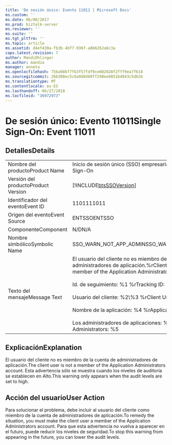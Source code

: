 ```yaml
---
title: 'De sesión único: Evento 11011 | Microsoft Docs'
ms.custom: ''
ms.date: 06/08/2017
ms.prod: biztalk-server
ms.reviewer: ''
ms.suite: ''
ms.tgt_pltfrm: ''
ms.topic: article
ms.assetid: d4ef430a-fb3b-4bf7-936f-a866262a6c3a
caps.latest.revision: 7
author: MandiOhlinger
ms.author: mandia
manager: anneta
ms.openlocfilehash: 75ba98bf7fb3f57fdf9ce082028f2fff9ea7f618
ms.sourcegitcommit: 266308ec5c6a9d8d80ff298ee6051b4843c5d626
ms.translationtype: MT
ms.contentlocale: es-ES
ms.lasthandoff: 06/27/2018
ms.locfileid: "36972973"
---
```

# <a name="single-sign-on-event-11011"></a><span data-ttu-id="f54a0-102">De sesión único: Evento 11011</span><span class="sxs-lookup"><span data-stu-id="f54a0-102">Single Sign-On: Event 11011</span></span>
## <a name="details"></a><span data-ttu-id="f54a0-103">Detalles</span><span class="sxs-lookup"><span data-stu-id="f54a0-103">Details</span></span>  
  
|                 |                                                                                                                                                                                                                        |
|-----------------|------------------------------------------------------------------------------------------------------------------------------------------------------------------------------------------------------------------------|
|  <span data-ttu-id="f54a0-104">Nombre del producto</span><span class="sxs-lookup"><span data-stu-id="f54a0-104">Product Name</span></span>   |                                                                                               <span data-ttu-id="f54a0-105">Inicio de sesión único (SSO) empresarial</span><span class="sxs-lookup"><span data-stu-id="f54a0-105">Enterprise Single Sign-On</span></span>                                                                                                |
| <span data-ttu-id="f54a0-106">Versión del producto</span><span class="sxs-lookup"><span data-stu-id="f54a0-106">Product Version</span></span> |                                                                               [!INCLUDE[btsSSOVersion](../includes/btsssoversion-md.md)]                                                                               |
|    <span data-ttu-id="f54a0-107">Identificador del evento</span><span class="sxs-lookup"><span data-stu-id="f54a0-107">Event ID</span></span>     |                                                                                                         <span data-ttu-id="f54a0-108">11011</span><span class="sxs-lookup"><span data-stu-id="f54a0-108">11011</span></span>                                                                                                          |
|  <span data-ttu-id="f54a0-109">Origen del evento</span><span class="sxs-lookup"><span data-stu-id="f54a0-109">Event Source</span></span>   |                                                                                                         <span data-ttu-id="f54a0-110">ENTSSO</span><span class="sxs-lookup"><span data-stu-id="f54a0-110">ENTSSO</span></span>                                                                                                         |
|    <span data-ttu-id="f54a0-111">Componente</span><span class="sxs-lookup"><span data-stu-id="f54a0-111">Component</span></span>    |                                                                                                          <span data-ttu-id="f54a0-112">N/D</span><span class="sxs-lookup"><span data-stu-id="f54a0-112">N/A</span></span>                                                                                                           |
|  <span data-ttu-id="f54a0-113">Nombre simbólico</span><span class="sxs-lookup"><span data-stu-id="f54a0-113">Symbolic Name</span></span>  |                                                                                                 <span data-ttu-id="f54a0-114">SSO_WARN_NOT_APP_ADMIN</span><span class="sxs-lookup"><span data-stu-id="f54a0-114">SSO_WARN_NOT_APP_ADMIN</span></span>                                                                                                 |
|  <span data-ttu-id="f54a0-115">Texto del mensaje</span><span class="sxs-lookup"><span data-stu-id="f54a0-115">Message Text</span></span>   | <span data-ttu-id="f54a0-116">El usuario del cliente no es miembro de la cuenta de administradores de aplicación.%r</span><span class="sxs-lookup"><span data-stu-id="f54a0-116">Client user is not a member of the Application Administrators account.%r</span></span><br /><br /> <span data-ttu-id="f54a0-117">Id. de seguimiento: %1 %r</span><span class="sxs-lookup"><span data-stu-id="f54a0-117">Tracking ID: %1%r</span></span><br /><br /> <span data-ttu-id="f54a0-118">Usuario del cliente: %2\\%3 %r</span><span class="sxs-lookup"><span data-stu-id="f54a0-118">Client User: %2\\%3%r</span></span><br /><br /> <span data-ttu-id="f54a0-119">Nombre de la aplicación: %4 %r</span><span class="sxs-lookup"><span data-stu-id="f54a0-119">Application Name: %4%r</span></span><br /><br /> <span data-ttu-id="f54a0-120">Los administradores de aplicaciones: %5</span><span class="sxs-lookup"><span data-stu-id="f54a0-120">Application Administrators: %5</span></span> |
  
## <a name="explanation"></a><span data-ttu-id="f54a0-121">Explicación</span><span class="sxs-lookup"><span data-stu-id="f54a0-121">Explanation</span></span>  
 <span data-ttu-id="f54a0-122">El usuario del cliente no es miembro de la cuenta de administradores de aplicación.</span><span class="sxs-lookup"><span data-stu-id="f54a0-122">The client user is not a member of the Application Administrators account.</span></span> <span data-ttu-id="f54a0-123">Esta advertencia sólo se muestra cuando los niveles de auditoría se establecen en Alto.</span><span class="sxs-lookup"><span data-stu-id="f54a0-123">This warning only appears when the audit levels are set to high.</span></span>  
  
## <a name="user-action"></a><span data-ttu-id="f54a0-124">Acción del usuario</span><span class="sxs-lookup"><span data-stu-id="f54a0-124">User Action</span></span>  
 <span data-ttu-id="f54a0-125">Para solucionar el problema, debe incluir al usuario del cliente como miembro de la cuenta de administradores de aplicación.</span><span class="sxs-lookup"><span data-stu-id="f54a0-125">To remedy the situation, you must make the client user a member of the Application Administrators account.</span></span> <span data-ttu-id="f54a0-126">Para que esta advertencia no vuelva a aparecer en el futuro, puede reducir los niveles de seguridad.</span><span class="sxs-lookup"><span data-stu-id="f54a0-126">To stop this warning from appearing in the future, you can lower the audit levels.</span></span>